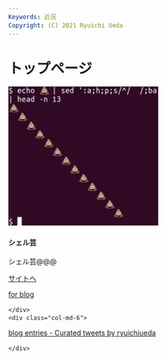 ```yaml
---
Keywords: 近況
Copyright: (C) 2021 Ryuichi Ueda
---
```


# トップページ

<div class="card" style="width:300px;">
  <img class="card-img-top" src="./shellgei.png" alt="shellgei image">
  <div class="card-body">
    <h4 class="card-title">シェル芸</h4>
    <p class="card-text">シェル芸@@@</p>
    <a href="/?page=01434" class="btn btn-primary">サイトへ</a>
  </div>
</div>

<div class="row">
    <div class="col-md-6">

<a class="twitter-grid" data-partner="tweetdeck" href="https://twitter.com/ryuichiueda/timelines/990954344894771200?ref_src=twsrc%5Etfw">for blog</a> <script async src="https://platform.twitter.com/widgets.js" charset="utf-8"></script>

    </div>
    <div class="col-md-6">


<a class="twitter-timeline" href="https://twitter.com/ryuichiueda/timelines/1368434533897367552?ref_src=twsrc%5Etfw">blog entries - Curated tweets by ryuichiueda</a> <script async src="https://platform.twitter.com/widgets.js" charset="utf-8"></script>

    </div>
</div>
